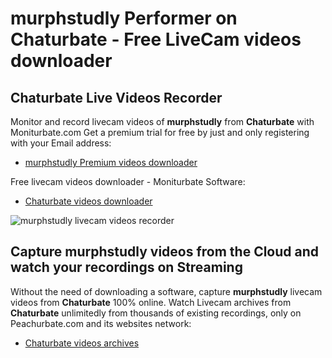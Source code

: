 # murphstudly Performer on Chaturbate - Free LiveCam videos downloader

## Chaturbate Live Videos Recorder

Monitor and record livecam videos of **murphstudly** from **Chaturbate** with Moniturbate.com
Get a premium trial for free by just and only registering with your Email address:
* [murphstudly Premium videos downloader](https://moniturbate.com/request-demo-licence-key.html)

Free livecam videos downloader - Moniturbate Software:
* [Chaturbate videos downloader](https://moniturbate.com/moniturbate-download-software.html)

![murphstudly livecam videos recorder](https://peachurnet.com/templates/moniturbate-software.png)


## Capture murphstudly videos from the Cloud and watch your recordings on Streaming

Without the need of downloading a software, capture **murphstudly** livecam videos from **Chaturbate** 100% online.
Watch Livecam archives from **Chaturbate** unlimitedly from thousands of existing recordings, only on Peachurbate.com and its websites network:
* [Chaturbate videos archives](https://peachurnet.com/)